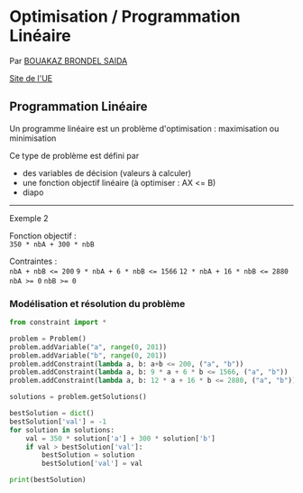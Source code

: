 # Optimisation / Programmation Linéaire

Par [BOUAKAZ BRONDEL SAIDA](mailto:saida.bouakaz@univ-lyon1.fr)

[Site de l'UE](http://odf.univ-lyon1.fr/ue-8166-12/optimisation.html)

## Programmation Linéaire

Un programme linéaire est un problème d'optimisation : maximisation ou minimisation

Ce type de problème est défini par

- des variables de décision (valeurs à calculer)
- une fonction objectif linéaire (à optimiser : AX <= B)
- diapo

---

Exemple 2

Fonction objectif :  
`350 * nbA + 300 * nbB`

Contraintes :  
`nbA + nbB <= 200`
`9 * nbA + 6 * nbB <= 1566`
`12 * nbA + 16 * nbB <= 2880`
`nbA >= 0`
`nbB >= 0`


### Modélisation et résolution du problème

```python
from constraint import *

problem = Problem()
problem.addVariable("a", range(0, 201))
problem.addVariable("b", range(0, 201))
problem.addConstraint(lambda a, b: a+b <= 200, ("a", "b"))
problem.addConstraint(lambda a, b: 9 * a + 6 * b <= 1566, ("a", "b"))
problem.addConstraint(lambda a, b: 12 * a + 16 * b <= 2880, ("a", "b"))

solutions = problem.getSolutions()

bestSolution = dict()
bestSolution['val'] = -1
for solution in solutions:
    val = 350 * solution['a'] + 300 * solution['b']
    if val > bestSolution['val']:
        bestSolution = solution
        bestSolution['val'] = val

print(bestSolution)
```
